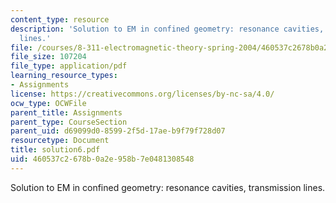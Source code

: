 ```yaml
---
content_type: resource
description: 'Solution to EM in confined geometry: resonance cavities, transmission
  lines.'
file: /courses/8-311-electromagnetic-theory-spring-2004/460537c2678b0a2e958b7e0481308548_solution6.pdf
file_size: 107204
file_type: application/pdf
learning_resource_types:
- Assignments
license: https://creativecommons.org/licenses/by-nc-sa/4.0/
ocw_type: OCWFile
parent_title: Assignments
parent_type: CourseSection
parent_uid: d69099d0-8599-2f5d-17ae-b9f79f728d07
resourcetype: Document
title: solution6.pdf
uid: 460537c2-678b-0a2e-958b-7e0481308548
---
```

Solution to EM in confined geometry: resonance cavities, transmission lines.